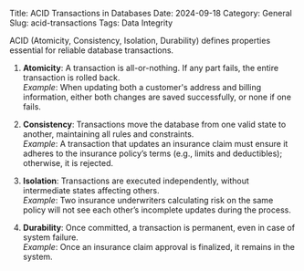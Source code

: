 Title: ACID Transactions in Databases
Date: 2024-09-18
Category: General
Slug: acid-transactions
Tags: Data Integrity

ACID (Atomicity, Consistency, Isolation, Durability) defines properties essential for reliable database transactions.

1. **Atomicity**: A transaction is all-or-nothing. If any part fails, the entire transaction is rolled back.  
   *Example*: When updating both a customer's address and billing information, either both changes are saved successfully, or none if one fails.

2. **Consistency**: Transactions move the database from one valid state to another, maintaining all rules and constraints.  
   *Example*: A transaction that updates an insurance claim must ensure it adheres to the insurance policy’s terms (e.g., limits and deductibles); otherwise, it is rejected.

3. **Isolation**: Transactions are executed independently, without intermediate states affecting others.  
   *Example*: Two insurance underwriters calculating risk on the same policy will not see each other’s incomplete updates during the process.

4. **Durability**: Once committed, a transaction is permanent, even in case of system failure.  
   *Example*: Once an insurance claim approval is finalized, it remains in the system.